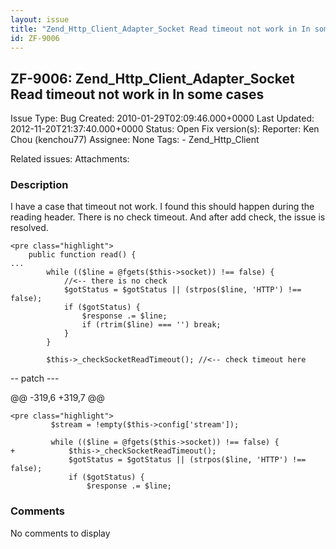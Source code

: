 ```yaml
---
layout: issue
title: "Zend_Http_Client_Adapter_Socket Read timeout not work in In some cases"
id: ZF-9006
---
```


ZF-9006: Zend\_Http\_Client\_Adapter\_Socket Read timeout not work in In some cases
-----------------------------------------------------------------------------------

 Issue Type: Bug Created: 2010-01-29T02:09:46.000+0000 Last Updated: 2012-11-20T21:37:40.000+0000 Status: Open Fix version(s): 
 Reporter:  Ken Chou (kenchou77)  Assignee:  None  Tags: - Zend\_Http\_Client
 
 Related issues: 
 Attachments: 
### Description

I have a case that timeout not work. I found this should happen during the reading header. There is no check timeout. And after add check, the issue is resolved.

 
    <pre class="highlight">
        public function read() {
    ...
            while (($line = @fgets($this->socket)) !== false) {
                //<-- there is no check 
                $gotStatus = $gotStatus || (strpos($line, 'HTTP') !== false);
                if ($gotStatus) {
                    $response .= $line;
                    if (rtrim($line) === '') break;
                }
            }
    
            $this->_checkSocketReadTimeout(); //<-- check timeout here


-- patch ---

@@ -319,6 +319,7 @@

 
    <pre class="highlight">
             $stream = !empty($this->config['stream']);
     
             while (($line = @fgets($this->socket)) !== false) {
    +            $this->_checkSocketReadTimeout();
                 $gotStatus = $gotStatus || (strpos($line, 'HTTP') !== false);
                 if ($gotStatus) {
                     $response .= $line;


 

 

### Comments

No comments to display
